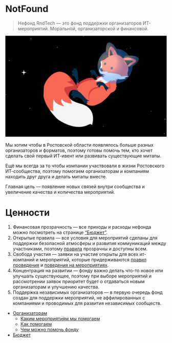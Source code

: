 # NotFound
> Нефонд RndTech — это фонд поддержки организаторов ИТ-мероприятий. Моральной, организаторской и финансовой. 

![Tux, the Linux mascot](gotlost.png)

Мы хотим чтобы в Ростовской области появлялось больше разных организаторов и форматов, поэтому готовы помочь тем, кто хочет сделать свой первый ИТ-ивент или развивать существующие митапы.

Ещё мы всегда за то чтобы компании участвовали в жизни Ростовского ИТ-сообщества, поэтому помогаем организаторам и компаниям находить друг друга и делать митапы вместе.

Главная цель — появление новых связей внутри сообщества и увеличение качества и количества мероприятий.

# Ценности

1. Финансовая прозрачность — все приходы и расходы нефонда можно посмотреть на странице [“Бюджет”](https://github.com/RndTechCommunity/NotFound/Finances/README.md).
2. Открытые правила — все условия для мероприятий сделаны для поддержки безопасной атмосферы и развития коммуникаций между участниками, поэтому [правила](https://github.com/RndTechCommunity/NotFound/Host/README.md#Каким-мероприятиям-мы-помогаем) прозрачны и доступны всем.
3. Свобода участия — заявки на участие открыты для всех ит-компаний и мероприятий, которые придерживаются [правил проведения](https://github.com/RndTechCommunity/NotFound/Host/README.md#Каким-мероприятиям-мы-помогаем) и [поведения на мероприятиях](https://github.com/RndTechCommunity/RndTech/blob/master/code-of-conduct/README.md).
4. Концентрация на развитии — фонду важно делать что-то новое или улучшать существующее, поэтому при выборе мероприятий и рассмотрении заявок приоритет будет о отдаваться новым организаторам и улучшению качества.
5. Поддержка независимых организаторов — в первую очередь фонд создан для поддержки мероприятий, не аффилированных с компаниями и проводимых для развития независимых сообществ.

- [Организаторам](https://github.com/RndTechCommunity/NotFound/Host/README.md)
  - [Каким мероприятиям мы помогаем](https://github.com/RndTechCommunity/NotFound/Host/README.md#Каким-мероприятиям-мы-помогаем)
  - [Как помогаем](https://github.com/RndTechCommunity/NotFound/Host/README.md#Как-помогаем)
  - [Чем можно помочь фонду](https://github.com/RndTechCommunity/NotFound/Host/README.md#Чем-можно-помочь-фонду)
- [Бюджет](https://github.com/RndTechCommunity/NotFound/Finances/README.md)
